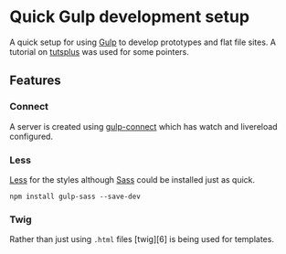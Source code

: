# Quick Gulp development setup

A quick setup for using [Gulp][1] to develop prototypes and
flat file sites. A tutorial on [tutsplus][2] was used for some pointers.

## Features

### Connect

A server is created using [gulp-connect][3] which has watch and livereload
configured.

### Less

[Less][4] for the styles although [Sass][5] could be installed just as quick.

    npm install gulp-sass --save-dev

### Twig

Rather than just using `.html` files [twig][6] is being used for templates.

[1]:http://gulpjs.com/
[2]:http://code.tutsplus.com/tutorials/gulp-as-a-development-web-server--cms-20903
[2]:https://www.npmjs.com/package/gulp-connect
[3]:https://www.npmjs.com/package/gulp-less
[4]:https://www.npmjs.com/package/gulp-sass
[5]:https://www.npmjs.com/package/gulp-twig
